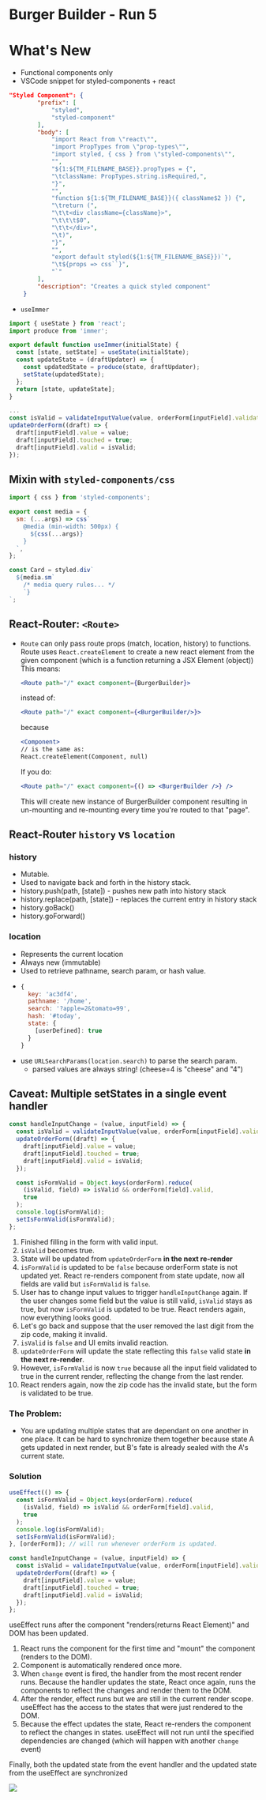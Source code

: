 # Burger Builder - Run 5

# What's New

- Functional components only
- VSCode snippet for styled-components + react

```json
"Styled Component": {
        "prefix": [
            "styled",
            "styled-component"
        ],
        "body": [
            "import React from \"react\"",
            "import PropTypes from \"prop-types\"",
            "import styled, { css } from \"styled-components\"",
            "",
            "${1:${TM_FILENAME_BASE}}.propTypes = {",
            "\tclassName: PropTypes.string.isRequired,",
            "}",
            "",
            "function ${1:${TM_FILENAME_BASE}}({ className$2 }) {",
            "\treturn (",
            "\t\t<div className={className}>",
            "\t\t\t$0",
            "\t\t</div>",
            "\t)",
            "}",
            "",
            "export default styled(${1:${TM_FILENAME_BASE}})`",
            "\t${props => css``}",
            "`"
        ],
        "description": "Creates a quick styled component"
    }
```

- `useImmer`

```ts
import { useState } from 'react';
import produce from 'immer';

export default function useImmer(initialState) {
  const [state, setState] = useState(initialState);
  const updateState = (draftUpdater) => {
    const updatedState = produce(state, draftUpdater);
    setState(updatedState);
  };
  return [state, updateState];
}

...
const isValid = validateInputValue(value, orderForm[inputField].validation);
updateOrderForm((draft) => {
  draft[inputField].value = value;
  draft[inputField].touched = true;
  draft[inputField].valid = isValid;
});
```

## Mixin with `styled-components/css`

```js
import { css } from 'styled-components';

export const media = {
  sm: (...args) => css`
    @media (min-width: 500px) {
      ${css(...args)}
    }
  `,
};

const Card = styled.div`
  ${media.sm`
    /* media query rules... */
    `}
`;
```

## React-Router: `<Route>`

- `Route` can only pass route props (match, location, history) to functions.
  Route uses `React.createElement` to create a new react element from the given component (which is a function returning a JSX Element (object))
  This means:
  ```jsx
  <Route path="/" exact component={BurgerBuilder}>
  ```
  instead of:
  ```jsx
  <Route path="/" exact component={<BurgerBuilder/>}>
  ```
  because
  ```jsx
  <Component>
  // is the same as:
  React.createElement(Component, null)
  ```
  If you do:
  ```jsx
  <Route path="/" exact component={() => <BurgerBuilder />} />
  ```
  This will create new instance of BurgerBuilder component resulting in un-mounting and re-mounting every time you're routed to that "page".

## React-Router `history` vs `location`

### history

- Mutable.
- Used to navigate back and forth in the history stack.
- history.push(path, [state]) - pushes new path into history stack
- history.replace(path, [state]) - replaces the current entry in history stack
- history.goBack()
- history.goForward()

### location

- Represents the current location
- Always new (immutable)
- Used to retrieve pathname, search param, or hash value.
- ```js
  {
    key: 'ac3df4',
    pathname: '/home',
    search: '?apple=2&tomato=99',
    hash: '#today',
    state: {
      [userDefined]: true
    }
  }
  ```
- use `URLSearchParams(location.search)` to parse the search param.
  - parsed values are always string! (cheese=4 is "cheese" and "4")

## Caveat: Multiple setStates in a single event handler

```ts
const handleInputChange = (value, inputField) => {
  const isValid = validateInputValue(value, orderForm[inputField].validation);
  updateOrderForm((draft) => {
    draft[inputField].value = value;
    draft[inputField].touched = true;
    draft[inputField].valid = isValid;
  });

  const isFormValid = Object.keys(orderForm).reduce(
    (isValid, field) => isValid && orderForm[field].valid,
    true
  );
  console.log(isFormValid);
  setIsFormValid(isFormValid);
};
```

1. Finished filling in the form with valid input.
2. `isValid` becomes true.
3. State will be updated from `updateOrderForm` **in the next re-render**
4. `isFormValid` is updated to be `false` because orderForm state is not updated yet. React re-renders component from state update, now all fields are valid but `isFormValid` is `false`.
5. User has to change input values to trigger `handleInputChange` again. If the user changes some field but the value is still valid, `isValid` stays as true, but now `isFormValid` is updated to be true. React renders again, now everything looks good.
6. Let's go back and suppose that the user removed the last digit from the zip code, making it invalid.
7. `isValid` is `false` and UI emits invalid reaction.
8. `updateOrderForm` will update the state reflecting this `false` valid state **in the next re-render**.
9. However, `isFormValid` is now `true` because all the input field validated to true in the current render, reflecting the change from the last render.
10. React renders again, now the zip code has the invalid state, but the form is validated to be true.

### The Problem:

- You are updating multiple states that are dependant on one another in one place. It can be hard to synchronize them together because state A gets updated in next render, but B's fate is already sealed with the A's current state.

### Solution

```ts
useEffect(() => {
  const isFormValid = Object.keys(orderForm).reduce(
    (isValid, field) => isValid && orderForm[field].valid,
    true
  );
  console.log(isFormValid);
  setIsFormValid(isFormValid);
}, [orderForm]); // will run whenever orderForm is updated.

const handleInputChange = (value, inputField) => {
  const isValid = validateInputValue(value, orderForm[inputField].validation);
  updateOrderForm((draft) => {
    draft[inputField].value = value;
    draft[inputField].touched = true;
    draft[inputField].valid = isValid;
  });
};
```

useEffect runs after the component "renders(returns React Element)" and DOM has been updated.

1. React runs the component for the first time and "mount" the component (renders to the DOM).
2. Component is automatically rendered once more.
3. When `change` event is fired, the handler from the most recent render runs. Because the handler updates the state, React once again, runs the components to reflect the changes and render them to the DOM.
4. After the render, effect runs but we are still in the current render scope. useEffect has the access to the states that were just rendered to the DOM.
5. Because the effect updates the state, React re-renders the component to reflect the changes in states. useEffect will not run until the specified dependencies are changed (which will happen with another `change` event)

Finally, both the updated state from the event handler and the updated state from the useEffect are synchronized

<img src="./useEffect_eventHandler.png"/>
